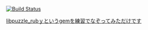[![Build Status](https://travis-ci.org/yukihirop/libpuzzle_ruby.svg?branch=master)](https://travis-ci.org/yukihirop/libpuzzle_ruby)

[libpuzzle_rubｙというgemを練習でなぞってみただけです](https://github.com/tonytonyjan/libpuzzle_ruby)
